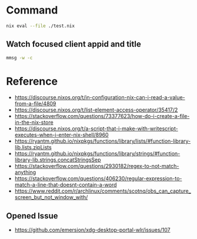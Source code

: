# Command
```sh
nix eval --file ./test.nix
```
## Watch focused client appid and title
```sh
mmsg -w -c
```

# Reference
- https://discourse.nixos.org/t/in-configuration-nix-can-i-read-a-value-from-a-file/4809
- https://discourse.nixos.org/t/list-element-access-operator/35417/2
- https://stackoverflow.com/questions/73377623/how-do-i-create-a-file-in-the-nix-store
- https://discourse.nixos.org/t/a-script-that-i-make-with-writescript-executes-when-i-enter-nix-shell/8960
- https://ryantm.github.io/nixpkgs/functions/library/lists/#function-library-lib.lists.zipLists
- https://ryantm.github.io/nixpkgs/functions/library/strings/#function-library-lib.strings.concatStringsSep
- https://stackoverflow.com/questions/2930182/regex-to-not-match-anything
- https://stackoverflow.com/questions/406230/regular-expression-to-match-a-line-that-doesnt-contain-a-word
- https://www.reddit.com/r/archlinux/comments/scotnq/obs_can_capture_screen_but_not_window_with/
## Opened Issue
- https://github.com/emersion/xdg-desktop-portal-wlr/issues/107
